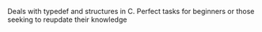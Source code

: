 Deals with typedef and structures in C. Perfect tasks for beginners or those seeking to reupdate their knowledge
